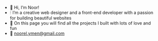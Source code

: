 - 🦢 Hi, I’m Noor!
- 🕯 I’m a creative web designer and a front-end developer with a passion for building beautiful websites 
- 🤍 On this page you will find all the projects I built with lots of love and fun
- 💌 noorel.ymen@gmail.com
